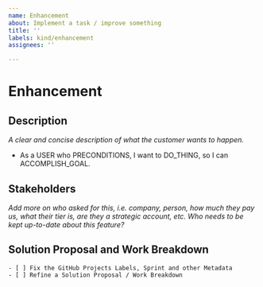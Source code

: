 ```yaml
---
name: Enhancement
about: Implement a task / improve something
title: ''
labels: kind/enhancement
assignees: ''

---
```


# Enhancement

## Description

_A clear and concise description of what the customer wants to happen._

- As a USER who PRECONDITIONS, I want to DO_THING, so I can ACCOMPLISH_GOAL.

## Stakeholders

_Add more on who asked for this, i.e. company, person, how much they pay us, what their tier is, are they a strategic account, etc. Who needs to be kept up-to-date about this feature?_

## Solution Proposal and Work Breakdown

```[tasklist]
- [ ] Fix the GitHub Projects Labels, Sprint and other Metadata
- [ ] Refine a Solution Proposal / Work Breakdown
```
